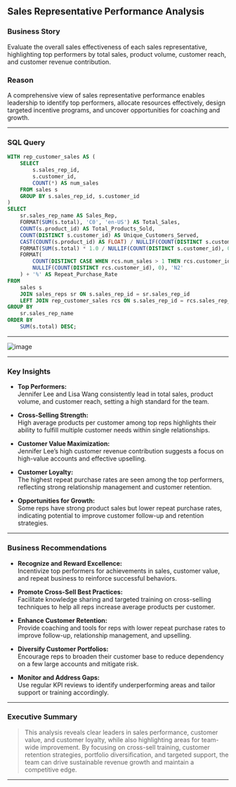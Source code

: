 ## Sales Representative Performance Analysis

### Business Story
Evaluate the overall sales effectiveness of each sales representative, highlighting top performers by total sales, product volume, customer reach, and customer revenue contribution.

### Reason
A comprehensive view of sales representative performance enables leadership to identify top performers, allocate resources effectively, design targeted incentive programs, and uncover opportunities for coaching and growth.

---

### SQL Query

```sql
WITH rep_customer_sales AS (
    SELECT
        s.sales_rep_id,
        s.customer_id,
        COUNT(*) AS num_sales
    FROM sales s
    GROUP BY s.sales_rep_id, s.customer_id
)
SELECT
    sr.sales_rep_name AS Sales_Rep,
    FORMAT(SUM(s.total), 'C0', 'en-US') AS Total_Sales,
    COUNT(s.product_id) AS Total_Products_Sold,
    COUNT(DISTINCT s.customer_id) AS Unique_Customers_Served,
    CAST(COUNT(s.product_id) AS FLOAT) / NULLIF(COUNT(DISTINCT s.customer_id), 0) AS Avg_Products_Per_Customer,
    FORMAT(SUM(s.total) * 1.0 / NULLIF(COUNT(DISTINCT s.customer_id), 0), 'C0', 'en-US') AS Customer_Revenue_Contribution,
    FORMAT(
        COUNT(DISTINCT CASE WHEN rcs.num_sales > 1 THEN rcs.customer_id END) * 100.0 /
        NULLIF(COUNT(DISTINCT rcs.customer_id), 0), 'N2'
    ) + '%' AS Repeat_Purchase_Rate
FROM
    sales s
    JOIN sales_reps sr ON s.sales_rep_id = sr.sales_rep_id
    LEFT JOIN rep_customer_sales rcs ON s.sales_rep_id = rcs.sales_rep_id
GROUP BY
    sr.sales_rep_name
ORDER BY
    SUM(s.total) DESC;
```
---

![image](https://github.com/user-attachments/assets/cd5bc75b-76f6-44d8-b573-481769b74820)


---
### Key Insights

- **Top Performers:**  
  Jennifer Lee and Lisa Wang consistently lead in total sales, product volume, and customer reach, setting a high standard for the team.

- **Cross-Selling Strength:**  
  High average products per customer among top reps highlights their ability to fulfill multiple customer needs within single relationships.

- **Customer Value Maximization:**  
  Jennifer Lee’s high customer revenue contribution suggests a focus on high-value accounts and effective upselling.

- **Customer Loyalty:**  
  The highest repeat purchase rates are seen among the top performers, reflecting strong relationship management and customer retention.

- **Opportunities for Growth:**  
  Some reps have strong product sales but lower repeat purchase rates, indicating potential to improve customer follow-up and retention strategies.

---

### Business Recommendations

- **Recognize and Reward Excellence:**  
  Incentivize top performers for achievements in sales, customer value, and repeat business to reinforce successful behaviors.

- **Promote Cross-Sell Best Practices:**  
  Facilitate knowledge sharing and targeted training on cross-selling techniques to help all reps increase average products per customer.

- **Enhance Customer Retention:**  
  Provide coaching and tools for reps with lower repeat purchase rates to improve follow-up, relationship management, and upselling.

- **Diversify Customer Portfolios:**  
  Encourage reps to broaden their customer base to reduce dependency on a few large accounts and mitigate risk.

- **Monitor and Address Gaps:**  
  Use regular KPI reviews to identify underperforming areas and tailor support or training accordingly.

---

### Executive Summary

> This analysis reveals clear leaders in sales performance, customer value, and customer loyalty, while also highlighting areas for team-wide improvement.
> By focusing on cross-sell training, customer retention strategies, portfolio diversification, and targeted support, the team can drive sustainable revenue growth and maintain a competitive edge.

---
